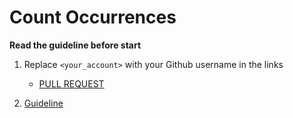 # Count Occurrences

**Read the guideline before start**

1. Replace `<your_account>` with your Github username in the links
    - [PULL REQUEST](https://github.com/mate-academy/js_count-occurrences/pull/252)

2. [Guideline](https://github.com/mate-academy/js_task-guideline/blob/master/README.md)
